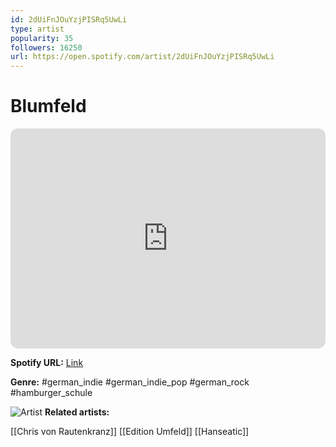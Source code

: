 ```yaml
---
id: 2dUiFnJOuYzjPISRq5UwLi
type: artist
popularity: 35
followers: 16250
url: https://open.spotify.com/artist/2dUiFnJOuYzjPISRq5UwLi
---
```

# Blumfeld

<iframe style="border-radius:12px" src="https://open.spotify.com/embed/artist/2dUiFnJOuYzjPISRq5UwLi" width="100%" height="352" frameBorder="0" allowfullscreen="" allow="autoplay; clipboard-write; encrypted-media; fullscreen; picture-in-picture" loading="lazy"></iframe>

**Spotify URL:** [Link](https://open.spotify.com/artist/2dUiFnJOuYzjPISRq5UwLi)

**Genre:**  #german_indie #german_indie_pop #german_rock #hamburger_schule

![Artist](https://i.scdn.co/image/ab6761610000e5eb22bc72395b1bdb94929efa3e)
**Related artists:**

[[Chris von Rautenkranz]]
[[Edition Umfeld]]
[[Hanseatic]]
